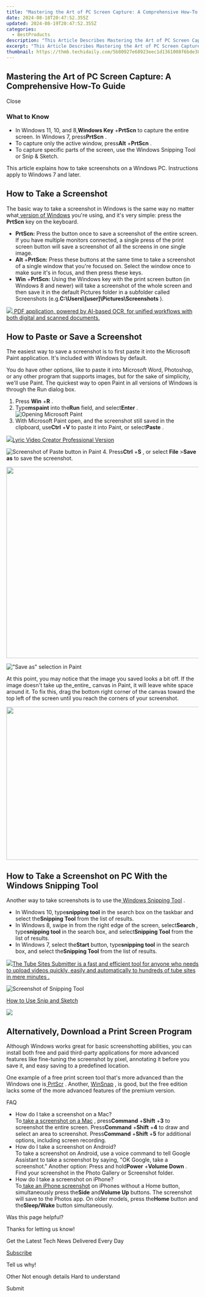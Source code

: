```yaml
---
title: "Mastering the Art of PC Screen Capture: A Comprehensive How-To Guide"
date: 2024-08-18T20:47:52.355Z
updated: 2024-08-19T20:47:52.355Z
categories:
  - BestProducts
description: "This Article Describes Mastering the Art of PC Screen Capture: A Comprehensive How-To Guide"
excerpt: "This Article Describes Mastering the Art of PC Screen Capture: A Comprehensive How-To Guide"
thumbnail: https://thmb.techidaily.com/5b80927e68923eec1d1361008f6bde3827f135dcc6188baf767c77fe55f4ad9e.png
---
```


## Mastering the Art of PC Screen Capture: A Comprehensive How-To Guide

Close 

###  What to Know

* In Windows 11, 10, and 8,**Windows Key** +**PrtScn** to capture the entire screen. In Windows 7, press**PrtScn** .
* To capture only the active window, press**Alt** +**PrtScn** .
* To capture specific parts of the screen, use the Windows Snipping Tool or Snip & Sketch.

 This article explains how to take screenshots on a Windows PC. Instructions apply to Windows 7 and later.

##  How to Take a Screenshot 

 The basic way to take a screenshot in Windows is the same way no matter what[ version of Windows](https://www.lifewire.com/what-version-of-windows-do-i-have-2624927) you're using, and it's very simple: ​press the **PrtScn**  key on the keyboard.

* **PrtScn:** Press the button once to save a screenshot of the entire screen. If you have multiple monitors connected, a single press of the print screen button will save a screenshot of all the screens in one single image.
* **Alt** +**PrtScn:** Press these buttons at the same time to take a screenshot of a single window that you're focused on. Select the window once to make sure it's in focus, and then press these keys.
* **Win** +**PrtScn:** Using the Windows key with the print screen button (in Windows 8 and newer) will take a screenshot of the whole screen and then save it in the default Pictures folder in a subfolder called Screenshots (e.g.**C:\\Users\\\[user\]\\Pictures\\Screenshots** ).

<!-- affiliate ads begin -->
<a href="https://checkout.abbyy.com/order/checkout.php?PRODS=39254549&QTY=1&AFFILIATE=108875&CART=1"> <img src="https://secure.avangate.com/images/merchant/0e5fb5c76fca16adbee503c9aff393cd/products/8_FR-Badges-NEW-FR-Standard-16-WIN-200.png" border="0"> PDF application, powered by AI-based OCR, for unified workflows with both digital and scanned documents. </a>
<!-- affiliate ads end -->
##  How to Paste or Save a Screenshot 

 The easiest way to save a screenshot is to first paste it into the Microsoft Paint application. It's included with Windows by default.

 You do have other options, like to paste it into Microsoft Word, Photoshop, or any other program that supports images, but for the sake of simplicity, we'll use Paint. The quickest way to open Paint in all versions of Windows is through the Run dialog box.

1. Press **Win** +**R** .
2. Type**mspaint** into the**Run** field, and select**Enter** .  
![Opening Microsoft Paint](https://www.lifewire.com/thmb/fYsJ6UVx8AAQfRLYJZOpRg0WNKY=/1500x0/filters:no_upscale():max_bytes(150000):strip_icc():format(webp)/mspaint-566c41d2e9cc4a3f942e2bd6e41de3c6.jpg)
3. With Microsoft Paint open, and the screenshot still saved in the clipboard, use**Ctrl** +**V** to paste it into Paint, or select**Paste** .  
<!-- affiliate ads begin -->
<a href="https://secure.2checkout.com/order/checkout.php?PRODS=11224199&QTY=1&AFFILIATE=108875&CART=1"><img src="https://secure.avangate.com/images/merchant/e09fdffe648a30658a9657bbed7b2388/products/copy_boxshot_lyricvideo.png" border="0">Lyric Video Creator Professional Version</a>
<!-- affiliate ads end -->
![Screenshot of Paste button in Paint](https://www.lifewire.com/thmb/eY_JnmlU4nZDW3O3M9fb-WXW-rg=/1500x0/filters:no_upscale():max_bytes(150000):strip_icc():format(webp)/mspaintpaste-055a89525bb94cf8923a30a3e044df3f.jpg)
4. Press**Ctrl** +**S** , or select **File** \>**Save as** to save the screenshot.  
<!-- affiliate ads begin -->
<a href="https://appsumo.8odi.net/c/5597632/2087407/7443" target="_top" id="2087407"><img src="//a.impactradius-go.com/display-ad/7443-2087407" border="0" alt="" width="600" height="500"/></a><img height="0" width="0" src="https://appsumo.8odi.net/i/5597632/2087407/7443" style="position:absolute;visibility:hidden;" border="0" />
<!-- affiliate ads end -->
!["Save as" selection in Paint](https://www.lifewire.com/thmb/jsFWbGEcpxz02bT2lKrhU9QKdlg=/1500x0/filters:no_upscale():max_bytes(150000):strip_icc():format(webp)/mssaveas-3117783b3b4044e2a4e2861e24ac4b27.jpg)

 At this point, you may notice that the image you saved looks a bit off. If the image doesn't take up the_entire_  canvas in Paint, it will leave white space around it. To fix this, drag the bottom right corner of the canvas toward the top left of the screen until you reach the corners of your screenshot.

<!-- affiliate ads begin -->
<a href="https://aidotcom.pxf.io/c/5597632/2086436/19576" target="_top" id="2086436"><img src="//a.impactradius-go.com/display-ad/19576-2086436" border="0" alt="" width="1500" height="400"/></a><img height="0" width="0" src="https://imp.pxf.io/i/5597632/2086436/19576" style="position:absolute;visibility:hidden;" border="0" />
<!-- affiliate ads end -->
##  How to Take a Screenshot on PC With the Windows Snipping Tool 

 Another way to take screenshots is to use the[ Windows Snipping Tool](https://www.lifewire.com/windows-vista-snipping-tool-4123251) .

* In Windows 10, type**snipping tool** in the search box on the taskbar and select the**Snipping Tool** from the list of results.
* In Windows 8, swipe in from the right edge of the screen, select**Search** , type**snipping tool** in the search box, and select**Snipping Tool** from the list of results.
* In Windows 7, select the**Start** button, type**snipping tool** in the search box, and select the**Snipping Tool** from the list of results.

<!-- affiliate ads begin -->
<a href="https://secure.2checkout.com/order/checkout.php?PRODS=4531356&QTY=1&AFFILIATE=108875&CART=1"><img src="https://secure.avangate.com/images/merchant/8fdd149fcaa7058caccc9c4ad5b0d89a/products/tss-box.JPG" border="0">The Tube Sites Submitter is a fast and efficient tool for anyone who needs to upload videos quickly, easily and automatically to hundreds of tube sites in mere minutes . </a>
<!-- affiliate ads end -->
![Screenshot of Snipping Tool](https://www.lifewire.com/thmb/gvaURFm7e70fhDRPUiHnJfiWs-Y=/1500x0/filters:no_upscale():max_bytes(150000):strip_icc():format(webp)/Capture-dda252c0f1e74031bd28f4705d461c47.JPG) 

[ How to Use Snip and Sketch ](https://www.lifewire.com/snip-and-sketch-windows-10-4774799) 

<!-- affiliate ads begin -->
<a href="https://store.massmailsoftware.com/order/checkout.php?PRODS=1047974&QTY=1&AFFILIATE=108875&CART=1"><img src="https://secure.avangate.com/images/merchant/dc87c13749315c7217cdc4ac692e704c/banera_for_partners-04_%281%29.jpg" border="0"></a>
<!-- affiliate ads end -->
##  Alternatively, Download a Print Screen Program 

 Although Windows works great for basic screenshotting abilities, you can install both free and paid third-party applications for more advanced features like fine-tuning the screenshot by pixel, annotating it before you save it, and easy saving to a predefined location.

 One example of a free print screen tool that's more advanced than the Windows one is[ PrtScr](http://www.fiastarta.com/PrtScr/) . Another, [ WinSnap](https://www.ntwind.com/software/winsnap.html) , is good, but the free edition lacks some of the more advanced features of the premium version.

 FAQ

* How do I take a screenshot on a Mac?  
 To[ take a screenshot on a Mac](https://www.lifewire.com/take-screenshot-on-a-mac-5080043) , press**Command** +**Shift** +**3** to screenshot the entire screen. Press**Command** +**Shift** +**4** to draw and select an area to screenshot. Press**Command** +**Shift** +**5** for additional options, including screen recording.
* How do I take a screenshot on Android?  
 To take a screenshot on Android, use a voice command to tell Google Assistant to take a screenshot by saying, "OK Google, take a screenshot." Another option: Press and hold**Power** +**Volume Down** . Find your screenshot in the Photo Gallery or Screenshot folder.
* How do I take a screenshot on iPhone?  
 To[ take an iPhone screenshot](https://www.lifewire.com/how-to-take-iphone-screenshot-2000318) on iPhones without a Home button, simultaneously press the**Side** and**Volume Up** buttons. The screenshot will save to the Photos app. On older models, press the**Home** button and the**Sleep/Wake** button simultaneously.

Was this page helpful?

Thanks for letting us know!

 Get the Latest Tech News Delivered Every Day

[ Subscribe ](https://www.lifewire.com/#) 

Tell us why!

 Other  Not enough details  Hard to understand 

 Submit 

<ins class="adsbygoogle"
     style="display:block"
     data-ad-format="autorelaxed"
     data-ad-client="ca-pub-7571918770474297"
     data-ad-slot="1223367746"></ins>



<ins class="adsbygoogle"
     style="display:block"
     data-ad-client="ca-pub-7571918770474297"
     data-ad-slot="8358498916"
     data-ad-format="auto"
     data-full-width-responsive="true"></ins>


